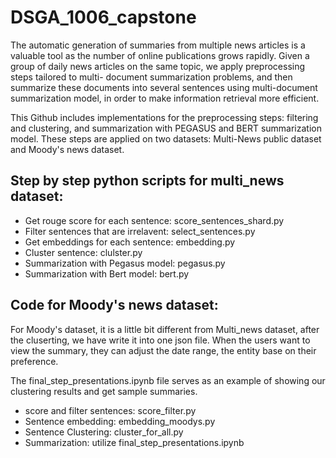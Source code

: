 # DSGA_1006_capstone
The automatic generation of summaries from multiple news articles is a valuable
tool as the number of online publications grows rapidly. Given a group of
daily news articles on the same topic, we apply preprocessing steps tailored to multi-
document summarization problems, and then summarize these documents into
several sentences using multi-document summarization model, in order to make
information retrieval more efficient. 

This Github includes implementations for the preprocessing steps: filtering and clustering, and summarization with PEGASUS and BERT summarization model. 
These steps are applied on two datasets: Multi-News public dataset and Moody's news dataset.

## Step by step python scripts for multi_news dataset:
- Get rouge score for each sentence: score_sentences_shard.py
- Filter sentences that are irrelavent: select_sentences.py
- Get embeddings for each sentence: embedding.py
- Cluster sentence: clulster.py
- Summarization with Pegasus model: pegasus.py
- Summarization with Bert model: bert.py

## Code for Moody's news dataset:
For Moody's dataset, it is a little bit different from Multi_news
dataset, after the cluserting, we have write it into one json file.
When the users want to view the summary, they can adjust the date range,
the entity base on their preference. 

The final_step_presentations.ipynb file serves as an example of
showing our clustering results and get sample summaries.

- score and filter sentences: score_filter.py
- Sentence embedding: embedding_moodys.py
- Sentence Clustering: cluster_for_all.py
- Summarization: utilize final_step_presentations.ipynb